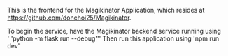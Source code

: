 This is the frontend for the Magikinator Application, which resides at https://github.com/donchoi25/Magikinator.

To begin the service, have the Magikinator backend service running using '''python -m flask run --debug'''
Then run this application using 'npm run dev'

